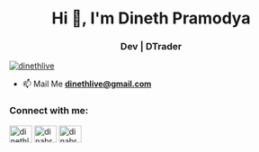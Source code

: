 <h1 align="center">Hi 👋, I'm Dineth Pramodya</h1>
<h3 align="center">Dev | DTrader</h3>

<p align="left"> <a href="https://twitter.com/dinethlive" target="blank"><img src="https://img.shields.io/twitter/follow/dinethlive?logo=twitter&style=for-the-badge" alt="dinethlive" /></a> </p>


- 📫 Mail Me **dinethlive@gmail.com**

<h3 align="left">Connect with me:</h3>
<p align="left">
<a href="https://twitter.com/dinethlive" target="blank"><img align="center" src="https://raw.githubusercontent.com/rahuldkjain/github-profile-readme-generator/master/src/images/icons/Social/twitter.svg" alt="dinethlive" height="30" width="40" /></a>
<a href="https://linkedin.com/in/dinabro" target="blank"><img align="center" src="https://raw.githubusercontent.com/rahuldkjain/github-profile-readme-generator/master/src/images/icons/Social/linked-in-alt.svg" alt="dinabro" height="30" width="40" /></a>
<a href="https://instagram.com/dinabro" target="blank"><img align="center" src="https://raw.githubusercontent.com/rahuldkjain/github-profile-readme-generator/master/src/images/icons/Social/instagram.svg" alt="dinabro" height="30" width="40" /></a>
</p>

